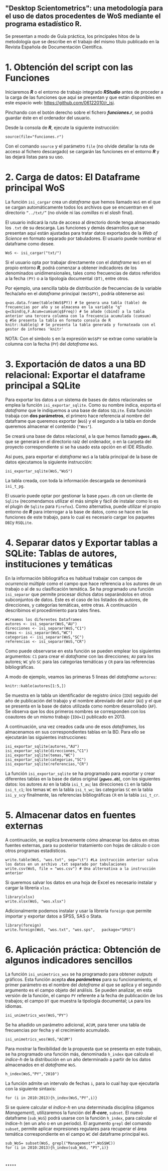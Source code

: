 "Desktop Scientometrics": una metodología para el uso de datos procedentes de WoS mediante el programa estadístico R.
---

Se presentan a modo de Guía práctica, los principales hitos de la metodología que se describe en el trabajo del mismo título publicado en la Revista Española de Documentación Científica.

# 1. Obtención del script con las Funciones

Iniciaremos ***R*** o el entorno de trabajo integrado ***RStudio*** antes de proceder a la carga de las funciones que aquí se presentan y que están disponibles en este espacio web: <https://github.com/06122010/r_isi>. 

Pinchando con el botón derecho sobre el fichero ***funciones.r***, se podrá guardar éste en el ordenador del usuario. 

Desde la consola de ***R***, ejecute la siguiente instrucción:

```{r,eval=T}
source(file="funciones.r")
```
Con el comando `source` y el parámetro `file` (no olvide detallar la ruta de acceso al fichero descargado) se cargarán las funciones en el entorno ***R*** y las dejará listas para su uso.

# 2. Carga de datos: El Dataframe principal WoS

La función `isi_cargar` crea un *dataframe* que hemos llamado `WoS` en el que se cargan automáticamente todos los archivos que se encuentran en el directorio `“../txt/”` (no olvide ni las *comillas* ni el *slash* final). 

El usuario indicará la ruta de acceso al directorio donde tenga almacenado los `.txt` de su descarga. Las funciones y demás desarrollos que se presentan aquí están ajustadas para tratar datos exportados de la *Web of Science* en formato separado por tabuladores. El usuario puede nombrar el dataframe como desee.

```{r,eval=T}
WoS <- isi_cargar("txt/")
```

Si el usuario opta por trabajar directamente con el *dataframe* `WoS` en el propio entorno ***R***, podrá comenzar a obtener indicadores de los denominados unidimensionales, tales como frecuencias de datos referidos a la fecha `(PY)` o a la tipología documental `(DT)`, entre otros. 

Por ejemplo, una sencilla tabla de distribución de frecuencias de la variable fecha/año en el *dataframe* principal `(WoS$PY)`, podría obtenerse así:

```{r,eval=T}
q=as.data.frame(table(WoS$PY)) # Se genera una tabla (table) de frecuencias por año y se almacena en la variable "q" 
q=cbind(q,F.Acum=cumsum(q$Freq)) # Se añade (cbind) a la tabla anterior una tercera columna con la frecuencia acumulada (cumsum)
q #Se presenta la tabla en formato consola de R 
knitr::kable(q) # Se presenta la tabla generada y formateada con el gestor de informes 'knitr'
```

NOTA: Con el simbolo `$` en la expresión `WoS$PY` se extrae como variable la columna con la fecha (`PY`) del *dataframe* `WoS`.


# 3. Exportación de datos a una BD relacional: Exportar el dataframe principal a SQLite

Para exportar los datos a un sistema de bases de datos relacionales se emplea la función `isi_exportar_sqlite`. Como su nombre indica, exporta el *dataframe* que le indiquemos a una base de datos `SQLite`. Esta función trabaja con **dos parámetros**, el primero hace referencia al nombre del dataframe que queremos exportar (`WoS`) y el segundo a la tabla en donde queremos almacenar el contenido (`"Wos"`). 

Se creará una base de datos relacional, a la que hemos llamado **`pgwos.db`**, que se generará en el directorio raíz del ordenador, o en la carpeta del proyecto correspondiente si se ha usado esta opción en el IDE *RStudio*.

Así pues, para exportar el *dataframe* `WoS` a la tabla principal de la base de datos ejecutamos la siguiente instrucción:

```{r,eval=T}
isi_exportar_sqlite(WoS,"WoS")
```
La tabla creada, con toda la información descargada se denominará `isi_t_pg`.

El usuario puede optar por gestionar la base `pgwos.db` con un cliente de `Sqlite` (recomendamos utilizar el más simple y  fácil de instalar como lo es el plugin de `Sqlite` para `Firefox`). Como alternativa, puede utilizar el propio entorno de ***R*** para interrogar a la base de datos, como se hace en las funciones de este trabajo, para lo cual es necesario cargar los paquetes `DBI`y `RSQLite`.


# 4. Separar datos y Exportar tablas a SQLite: Tablas de autores, instituciones y temáticas

En la información bibliográfica es habitual trabajar con campos de *ocurrencia múltiple* como el campo que hace referencia a los autores de un trabajo o al de su clasificación temática. Se ha programado una función `isi_separar` que permite procesar dichos datos separándolos en otros subconjuntos de datos. Este es el caso de los listados de autores, de direcciones, y categorías temáticas, entre otras. A continuación describimos el procedimiento para tales fines.

```{r, eval=T, echo=FALSE}
#Creamos los diferentes Dataframes 
autores <- isi_separar(WoS,"AU")
direcciones <- isi_separar(WoS,"C1")
temas <- isi_separar(WoS,"WC")
categorias <- isi_separar(WoS,"SC")
referencias <- isi_separar(WoS,"CR")
```

Como puede observarse en esta función se pueden emplear los siguientes argumentos: `C1` para crear el *dataframe* con las direcciones; `AU` para los autores; `WC` y/o `SC` para las categorías temáticas y `CR` para las referencias bibliográficas. 

A modo de ejemplo, veamos las primeras 5 lineas del *dataframe* `autores`:
```{r, eval=TRUE}
knitr::kable(autores[1:5,])
```

Se muestra en la tabla un identificador de registro único (`IDU`) seguido del año de publicación del trabajo y el nombre abreviado del autor (`AU`) y el que se presenta en la base de datos utilizada como nombre desarrollado (`AF`). Se observa que los dos primeros nombres se corresponden con los coautores de un mismo trabajo (`IDU=1`) publicado en 2013.

A continuación, una vez creados cada uno de esos *dataframes*, los almacenamos en sus correspondientes tablas en la BD. Para ello se ejecutarán las siguientes instrucciones:

```{r, eval=T,results='hide'} 
isi_exportar_sqlite(autores,"AU")
isi_exportar_sqlite(direcciones,"C1")
isi_exportar_sqlite(temas,"WC")
isi_exportar_sqlite(categorias,"SC")
isi_exportar_sqlite(referencias,"CR")
```

La función `isi_exportar_sqlite` se ha programado para exportar y crear diferentes tablas en la base de datos original (***`pgwos.db`***), con los siguientes datos: los autores `AU` en la tabla `isi_t_au`; las direcciones `C1` en la tabla `isi_t_c1`; los temas `WC` en la tabla `isi_t_wc`; las categorías `SC` en la tabla `isi_y_sc`y finalmente, las referencias bibliográficas `CR` en la tabla `isi_t_cr`. 

# 5. Almacenar datos en fuentes externas

A continuación, se explica brevemente cómo almacenar los datos en otras fuentes externas, para su posterior tratamiento con hojas de cálculo o con otros programas estadísticos.

```{r, eval=FALSE}
write.table(WoS, "wos.txt", sep="\t") #La instrucción anterior salva los datos en un archivo .txt separado por tabulaciones
write.csv(WoS, file = "wos.csv") # Una alternativa a la instrucción anterior
```

Si queremos salvar los datos en una hoja de Excel es necesario instalar y cargar la librería `xlsx`.


```{r,eval=FALSE}
library(xlsx)
write.xlsx(WoS, "wos.xlsx")
```

Adicionalmente podemos instalar y usar la librería `foreign` que permite importar y exportar datos a SPSS, SAS o Stata.

```{r, eval=FALSE}
library(foreign)
write.foreign(WoS, "wos.txt", "wos.sps",   package="SPSS") 
```

# 6. Aplicación práctica: Obtención de algunos indicadores sencillos

La función `isi_unimetrics_wos` se ha programado para obtener *outputs* gráficos. Esta función acepta ***dos parámetros*** para su funcionamiento, el primer parámetro es el nombre del *dataframe* al que se aplica y el segundo argumento es el campo objeto del análisis. Se pueden analizar, en esta versión de la función, el campo `PY` referente a la fecha de publicación de los trabajos; el campo `DT` que muestra la tipología documental; `LA` para los idiomas. 



```{r, echo=T, message=FALSE}
isi_unimetrics_wos(WoS,"PY")
```


Se ha añadido un parámetro adicional, `ACUM`, para tener una tabla de frecuencias por fecha y el crecimiento acumulado. 


```{r}
isi_unimetrics_wos(WoS,"ACUM")
```


Para mostrar la flexibilidad de la propuesta que se presenta en este trabajo, se ha programado una función más, denominada `h_index` que calcula el *índice-h* de la distribución en un año determinado a partir de los datos almacenados en el *dataframe* `WoS`.

```{r}
h_index(WoS,"PY","2010")
```

La función admite un intervalo de fechas `i`, para lo cual hay que ejecutarla con la siguiente sintaxis:


```{r}
for (i in 2010:2013){h_index(WoS,"PY",i)}
```


Si se quiere calcular el *índice-h* en una determinada disciplina (digamos *Management*), utilizaremos la función del ***R-core***, `subset`. El nuevo dataframe (`sub_WoS`) podrá usarse con la función `h_index`, para calcular el índice-h (en un año o en un periodo). El argumento `grepl` del comando `subset`, permite aplicar expresiones regulares para recuperar el área temática correspondiente en el campo `WC` del dataframe principal `WoS`. 


```{r}
sub_WoS= subset(WoS, grepl("Management*",WoS$WC))
for (i in 2010:2013){h_index(sub_WoS, "PY",i)}
```

.....
---
